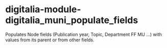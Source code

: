 # digitalia-module-digitalia_muni_populate_fields
Populates Node fields (Publication year, Topic, Department FF MU ...) with values from its parent or from other fields.

